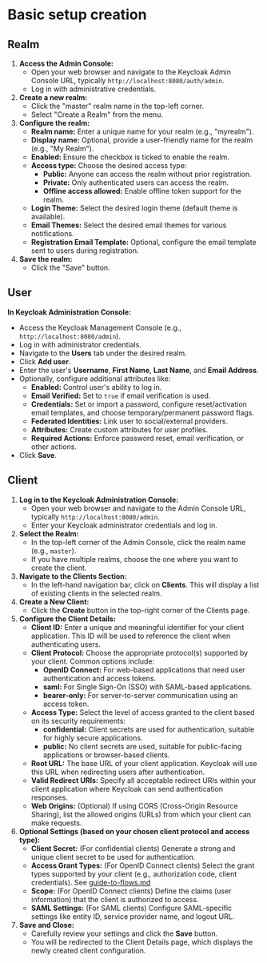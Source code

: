 # Basic setup creation

## Realm

1. **Access the Admin Console:**
   * Open your web browser and navigate to the Keycloak Admin Console URL, typically `http://localhost:8080/auth/admin`.
   * Log in with administrative credentials.
2. **Create a new realm:**
   * Click the "master" realm name in the top-left corner.
   * Select "Create a Realm" from the menu.
3. **Configure the realm:**
   * **Realm name:** Enter a unique name for your realm (e.g., "myrealm").
   * **Display name:** Optional, provide a user-friendly name for the realm (e.g., "My Realm").
   * **Enabled:** Ensure the checkbox is ticked to enable the realm.
   * **Access type:** Choose the desired access type:
     * **Public:** Anyone can access the realm without prior registration.
     * **Private:** Only authenticated users can access the realm.
     * **Offline access allowed:** Enable offline token support for the realm.
   * **Login Theme:** Select the desired login theme (default theme is available).
   * **Email Themes:** Select the desired email themes for various notifications.
   * **Registration Email Template:** Optional, configure the email template sent to users during registration.
4. **Save the realm:**
   * Click the "Save" button.

## User

**In Keycloak Administration Console:**

* Access the Keycloak Management Console (e.g., `http://localhost:8080/admin`).
* Log in with administrator credentials.
* Navigate to the **Users** tab under the desired realm.
* Click **Add user**.
* Enter the user's **Username**, **First Name**, **Last Name**, and **Email Address**.
* Optionally, configure additional attributes like:
  * **Enabled:** Control user's ability to log in.
  * **Email Verified:** Set to `true` if email verification is used.
  * **Credentials:** Set or import a password, configure reset/activation email templates, and choose temporary/permanent password flags.
  * **Federated Identities:** Link user to social/external providers.
  * **Attributes:** Create custom attributes for user profiles.
  * **Required Actions:** Enforce password reset, email verification, or other actions.
* Click **Save**.

## Client

1. **Log in to the Keycloak Administration Console:**
   * Open your web browser and navigate to the Admin Console URL, typically `http://localhost:8080/admin`.
   * Enter your Keycloak administrator credentials and log in.
2. **Select the Realm:**
   * In the top-left corner of the Admin Console, click the realm name (e.g., `master`).
   * If you have multiple realms, choose the one where you want to create the client.
3. **Navigate to the Clients Section:**
   * In the left-hand navigation bar, click on **Clients**. This will display a list of existing clients in the selected realm.
4. **Create a New Client:**
   * Click the **Create** button in the top-right corner of the Clients page.
5. **Configure the Client Details:**
   * **Client ID:** Enter a unique and meaningful identifier for your client application. This ID will be used to reference the client when authenticating users.
   * **Client Protocol:** Choose the appropriate protocol(s) supported by your client. Common options include:
     * **OpenID Connect:** For web-based applications that need user authentication and access tokens.
     * **saml:** For Single Sign-On (SSO) with SAML-based applications.
     * **bearer-only:** For server-to-server communication using an access token.
   * **Access Type:** Select the level of access granted to the client based on its security requirements:
     * **confidential:** Client secrets are used for authentication, suitable for highly secure applications.
     * **public:** No client secrets are used, suitable for public-facing applications or browser-based clients.
   * **Root URL:** The base URL of your client application. Keycloak will use this URL when redirecting users after authentication.
   * **Valid Redirect URIs:** Specify all acceptable redirect URIs within your client application where Keycloak can send authentication responses.
   * **Web Origins:** (Optional) If using CORS (Cross-Origin Resource Sharing), list the allowed origins (URLs) from which your client can make requests.
6. **Optional Settings (based on your chosen client protocol and access type):**
   * **Client Secret:** (For confidential clients) Generate a strong and unique client secret to be used for authentication.
   * **Access Grant Types:** (For OpenID Connect clients) Select the grant types supported by your client (e.g., authorization code, client credentials). See [guide-to-flows.md](guide-to-flows.md "mention")
   * **Scope:** (For OpenID Connect clients) Define the claims (user information) that the client is authorized to access.
   * **SAML Settings:** (For SAML clients) Configure SAML-specific settings like entity ID, service provider name, and logout URL.
7. **Save and Close:**
   * Carefully review your settings and click the **Save** button.
   * You will be redirected to the Client Details page, which displays the newly created client configuration.


